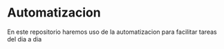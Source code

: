 # Automatizacion
En este repositorio haremos uso de la automatizacion para facilitar tareas del dia a dia 
